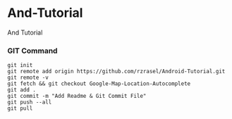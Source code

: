 # And-Tutorial
And Tutorial

### GIT Command
```git_command
git init
git remote add origin https://github.com/rzrasel/Android-Tutorial.git
git remote -v
git fetch && git checkout Google-Map-Location-Autocomplete
git add .
git commit -m "Add Readme & Git Commit File"
git push --all
git pull
```
